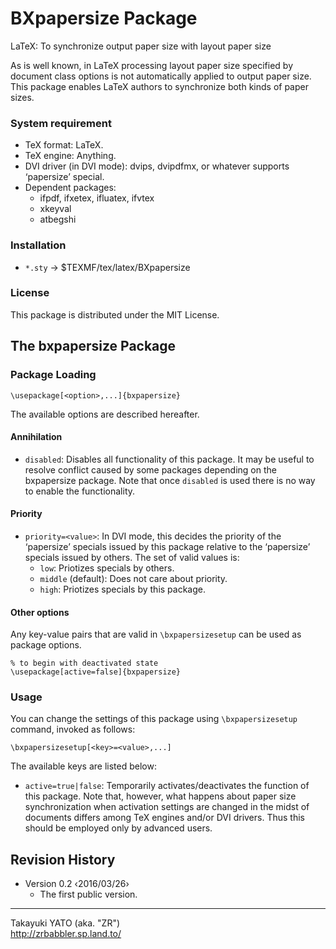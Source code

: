 BXpapersize Package
===================

LaTeX: To synchronize output paper size with layout paper size

As is well known, in LaTeX processing layout paper size specified by
document class options is not automatically applied to output paper
size. This package enables LaTeX authors to synchronize both kinds of
paper sizes.

### System requirement

  * TeX format: LaTeX.
  * TeX engine: Anything.
  * DVI driver (in DVI mode): dvips, dvipdfmx, or whatever supports
    ‘papersize’ special.
  * Dependent packages:
      - ifpdf, ifxetex, ifluatex, ifvtex
      - xkeyval
      - atbegshi

### Installation

  - `*.sty` → $TEXMF/tex/latex/BXpapersize

### License

This package is distributed under the MIT License.

The bxpapersize Package
-----------------------

### Package Loading

    \usepackage[<option>,...]{bxpapersize}

The available options are described hereafter.

#### Annihilation

  * `disabled`: Disables all functionality of this package. It may be
    useful to resolve conflict caused by some packages depending on
    the bxpapersize package. Note that once `disabled` is used there
    is no way to enable the functionality.


#### Priority

  * `priority=<value>`: In DVI mode, this decides the priority of the
    ‘papersize’ specials issued by this package relative to the
    ‘papersize’ specials issued by others.
    The set of valid values is:
      - `low`: Priotizes specials by others.
      - `middle` (default): Does not care about priority.
      - `high`: Priotizes specials by this package.

#### Other options

Any key-value pairs that are valid in `\bxpapersizesetup` can be used
as package options.

    % to begin with deactivated state
    \usepackage[active=false]{bxpapersize}

### Usage

You can change the settings of this package using `\bxpapersizesetup`
command, invoked as follows:

    \bxpapersizesetup[<key>=<value>,...]

The available keys are listed below:

  * `active=true|false`: Temporarily activates/deactivates the function
    of this package. Note that, however, what happens about paper size
    synchronization when activation settings are changed in the midst
    of documents differs among TeX engines and/or DVI drivers. Thus
    this should be employed only by advanced users.


Revision History
----------------

  * Version 0.2  ‹2016/03/26›
      - The first public version.

--------------------
Takayuki YATO (aka. "ZR")  
http://zrbabbler.sp.land.to/
